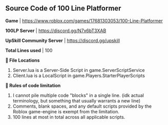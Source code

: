 ## Source Code of 100 Line Platformer

**Game** | https://www.roblox.com/games/17681303053/100-Line-Platformer

**100LP Server** | https://discord.gg/N7x6bT3XAB

**UpSkill Community Server** | https://discord.gg/upskill

**Total Lines used** | 100

**📁 File Locations**
1. Server.lua is a Server-Side Script in game.ServerScriptService
2. Client.lua is a LocalScript in game.Players.StarterPlayerScripts

**📜 Rules of code limitation**
1. I cannot pile multiple code "blocks" in a single line. (idk actual terminology, but something that usually warrants a new line)
2. Comments, blank spaces, and any default scripts provided by the Roblox game-engine is exempt from the limitation.
3. 100 lines at most in total across all applicable scripts.
